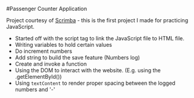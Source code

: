 #Passenger Counter Application

Project courtesy of [Scrimba](https://v2.scrimba.com/learn-javascript-c0v) - this is the first project I made for practicing JavaScript.

- Started off with the script tag to link the JavaScript file to HTML file.
- Writing variables to hold certain values
- Do increment numbers
- Add string to build the save feature (Numbers log)
- Create and invoke a function
- Using the DOM to interact with the website. (E.g. using the .getElementById())
- Using `textContent` to render proper spacing between the logged numbers and '-'
